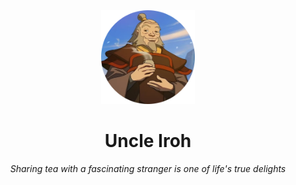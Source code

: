 <div align="center">

<img src="UncleIroh.png" alt="Uncle Iroh" width="150"/>

# Uncle Iroh

*Sharing tea with a fascinating stranger is one of life's true delights*

</div>